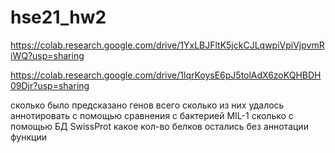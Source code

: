 # hse21_hw2

https://colab.research.google.com/drive/1YxLBJFltK5jckCJLqwpiVpiVjpvmRiWQ?usp=sharing

https://colab.research.google.com/drive/1lqrKoysE6pJ5tolAdX6zoKQHBDH09Djr?usp=sharing

сколько было предсказано генов всего
сколько из них удалось аннотировать с помощью сравнения с бактерией MIL-1
сколько с помощью БД SwissProt
какое кол-во белков остались без аннотации функции
